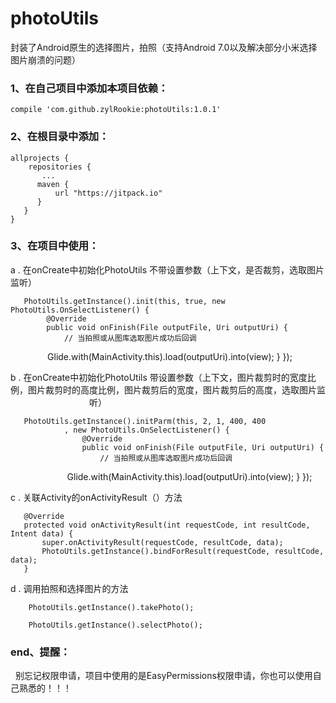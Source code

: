 # photoUtils
封装了Android原生的选择图片，拍照（支持Android 7.0以及解决部分小米选择图片崩溃的问题）

### 1、在自己项目中添加本项目依赖：

    compile 'com.github.zylRookie:photoUtils:1.0.1'

### 2、在根目录中添加：

    allprojects {
        repositories {
           ...
          maven {
              url "https://jitpack.io"
          }
       }
    }
  
 ### 3、在项目中使用：
 
  a . 在onCreate中初始化PhotoUtils 不带设置参数（上下文，是否裁剪，选取图片监听）
      
       PhotoUtils.getInstance().init(this, true, new PhotoUtils.OnSelectListener() {
            @Override
            public void onFinish(File outputFile, Uri outputUri) {
                // 当拍照或从图库选取图片成功后回调
                Glide.with(MainActivity.this).load(outputUri).into(view);
            }
        });
        
  b . 在onCreate中初始化PhotoUtils 带设置参数（上下文，图片裁剪时的宽度比例，图片裁剪时的高度比例，图片裁剪后的宽度，图片裁剪后的高度，选取图片监                                  听）
  
       PhotoUtils.getInstance().initParm(this, 2, 1, 400, 400
                , new PhotoUtils.OnSelectListener() {
                    @Override
                    public void onFinish(File outputFile, Uri outputUri) {
                        // 当拍照或从图库选取图片成功后回调
                        Glide.with(MainActivity.this).load(outputUri).into(view);
                    }
                });
                
  c . 关联Activity的onActivityResult（）方法
   
       @Override
       protected void onActivityResult(int requestCode, int resultCode, Intent data) {
           super.onActivityResult(requestCode, resultCode, data);
           PhotoUtils.getInstance().bindForResult(requestCode, resultCode, data);
       }
       
 d . 调用拍照和选择图片的方法
   
        PhotoUtils.getInstance().takePhoto();
        
        PhotoUtils.getInstance().selectPhoto();
        
 ### end、提醒：
 
 
   别忘记权限申请，项目中使用的是EasyPermissions权限申请，你也可以使用自己熟悉的！！！
     
     


